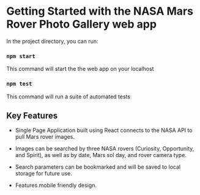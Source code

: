 # Getting Started with the NASA Mars Rover Photo Gallery web app

In the project directory, you can run:
### `npm start`
This command will start the the web app on your localhost
### `npm test`
This command will run a suite of automated tests
## Key Features

* Single Page Application built using React connects to the NASA API to
pull Mars rover images.

* Images can be searched by three NASA rovers (Curiosity, Opportunity, and Spirit), 
as well as by date, Mars sol day, and rover camera type. 
  
* Search parameters can be bookmarked and will be saved to local storage for future use. 

* Features mobile friendly design.